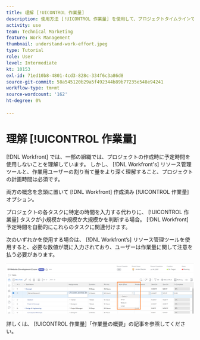 ```yaml
---
title: 理解 [!UICONTROL 作業量]
description: 使用方法 [!UICONTROL 作業量] を使用して、プロジェクトタイムラインで予定時間を簡単に見積もることができます。
activity: use
team: Technical Marketing
feature: Work Management
thumbnail: understand-work-effort.jpeg
type: Tutorial
role: User
level: Intermediate
kt: 10153
exl-id: 71ed10b8-4801-4cd3-828c-334f6c3a86d8
source-git-commit: 58a545120b29a5f492344b89b77235e548e94241
workflow-type: tm+mt
source-wordcount: '162'
ht-degree: 0%

---
```


# 理解 [!UICONTROL 作業量]

[!DNL Workfront] では、一部の組織では、プロジェクトの作成時に予定時間を使用しないことを理解しています。 しかし、 [!DNL Workfront's] リソース管理ツールと、作業用ユーザーの割り当て量をより深く理解すること、プロジェクトの計画時間は必須です。

両方の概念を念頭に置いて [!DNL Workfront] 作成済み [!UICONTROL 作業量] オプション。

プロジェクトの各タスクに特定の時間を入力する代わりに、 [!UICONTROL 作業量] タスクが小規模か中規模か大規模かを判断する場合。 [!DNL Workfront] 予定時間を自動的にこれらのタスクに関連付けます。

次のいずれかを使用する場合は、 [!DNL Workfront’s] リソース管理ツールを使用すると、必要な数値が既に入力されており、ユーザーは作業量に関して注意を払う必要があります。

![次を使用したプロジェクトタスクリスト [!UICONTROL 作業量] 列](assets/planner-fund-work-effort.png)

<!---
need hyperlink below
--->

詳しくは、 [!UICONTROL 作業量]「作業量の概要」の記事を参照してください。
